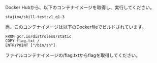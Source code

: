 Docker Hubから、以下のコンテナイメージを取得し、実行してください。

```
stajima/skill-test:v1_q1-3
```

尚、このコンテナイメージは以下のDockerfileでビルドされています。


```
FROM gcr.io/distroless/static
COPY flag.txt /
ENTRYPOINT ["/bin/sh"]
```

ファイルコンテナイメージの/flag.txtからflagを取得してください。